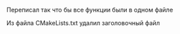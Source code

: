 Переписал так что бы все функции были в одном файле

Из файла CMakeLists.txt удалил заголовочный файл
